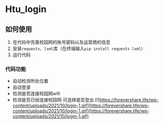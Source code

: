 # Htu_login


## 如何使用
 1. 在代码中完善校园网的账号密码以及运营商的信息
 2. 安装`requests`、`lxml`库（在终端输入`pip install requests lxml`）
 3. 运行代码

### 代码功能
- 自动检测所处位置
- 自动登录
- 检测是否连接校园网wifi
- 检测是否已经连接校园网 可选择是否登出
[![https://forevershare.life/wp-content/uploads/2021/10/login-1.gif][https://forevershare.life/wp-content/uploads/2021/10/login-1.gif](https://forevershare.life/wp-content/uploads/2021/10/login-1.gif)
